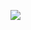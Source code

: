 <a href="https://www.instagram.com/zerochae/" target="_blank"><img src="https://img.shields.io/badge/Insta-#FFFFFF?style=for-the-badge&logo=#E4405F&logoColor=#FFFFFF"/></a>
